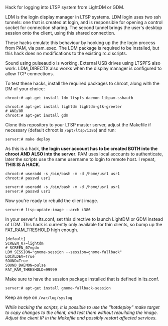 Hack for logging into LTSP system from LightDM or GDM.


LDM is the login display manager in LTSP systems. LDM login uses two ssh tunnels: one that is created at login, and is responsible for opening a control socket for connection sharing. The second tunnel brings the user's desktop session onto the client, using this shared connection.

These hacks emulate this behaviour by hooking up the the login process from PAM, via pam_exec. The LDM package is required to be installed, but this hack does no modifications to the existing rc.d scripts.

Sound using pulseaudio is working. External USB drives using LTSPFS also work. LDM_DIRECTX also works when the display manager is configured to allow TCP connections.

To test these hacks, install the required packages to chroot, along with the DM of your choice:

	chroot:# apt-get install ldm ltspfs daemon libpam-sshauth

	chroot:# apt-get install lightdm lightdm-gtk-greeter
	# AND/OR
	chroot:# apt-get install gdm

Clone this repository to your LTSP master server, adjust the Makefile if necessary (default chroot is `/opt/ltsp/i386`) and run:

    server:# make deploy

As this is a hack, **the login user account has to be created BOTH into the chroot AND ALSO into the server**. PAM uses local accounts to authenticate, later the scripts use the same username to login to remote host. I repeat, **THIS IS A HACK**.

	chroot:# useradd -s /bin/bash -m -d /home/usr1 usr1
	chroot:# passwd usr1

	server:# useradd -s /bin/bash -m -d /home/usr1 usr1
	server:# passwd usr1

Now you're ready to rebuild the client image.

	server:# ltsp-update-image --arch i386

In your server's lts.conf, set this directive to launch LightDM or GDM instead of LDM. This hack is currently only available for thin clients, so bump up the FAT_RAM_TRESHOLD high enough.

	[default]
	SCREEN_07=lightdm
	# SCREEN_07=gdm
	LDM_SESSION="gnome-session --session=gnome-fallback"
	LOCALDEV=True
	SOUND=True
	SOUND_DAEMON=pulse
	FAT_RAM_THRESHOLD=99999

Make sure to have the session package installed that is defined in lts.conf.

	server:# apt-get install gnome-fallback-session

Keep an eye on `/var/log/syslog`


*While hacking the scripts, it is possible to use the "hotdeploy" make target to copy changes to the client, and test them without rebuilding the image. Adjust the client IP in the Makefile and possibly restart affected services.*


